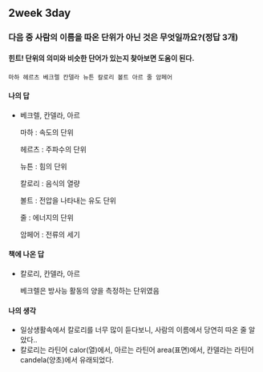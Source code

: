 ## 2week 3day

### 다음 중 사람의 이름을 따온 단위가 아닌 것은 무엇일까요?(정답 3개)

#### 힌트! 단위의 의미와 비슷한 단어가 있는지 찾아보면 도움이 된다.

```
마하 헤르츠 베크렐 칸델라 뉴튼 칼로리 볼트 아르 줄 암페어
```



#### 나의 답

- 베크렐, 칸델라, 아르

  

  마하 : 속도의 단위

  헤르츠 : 주파수의 단위

  뉴튼 : 힘의 단위

  칼로리 : 음식의 열량

  볼트 : 전압을 나타내는 유도 단위

  줄 : 에너지의 단위

  암페어 : 전류의 세기

#### 책에 나온 답

- 칼로리, 칸델라, 아르

  

  베크렐은 방사능 활동의 양을 측정하는 단위였음

#### 나의 생각

- 일상생활속에서 칼로리를 너무 많이 듣다보니, 사람의 이름에서 당연히 따온 줄 알았다..
- 칼로리는 라틴어 calor(열)에서, 아르는 라틴어 area(표면)에서, 칸델라는 라틴어 candela(양초)에서 유래되었다.